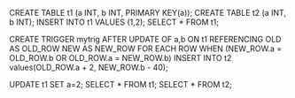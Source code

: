 CREATE TABLE t1 (a INT, b INT, PRIMARY KEY(a));
CREATE TABLE t2 (a INT, b INT);
INSERT INTO t1 VALUES (1,2);
SELECT * FROM t1;

CREATE TRIGGER mytrig
          AFTER UPDATE OF a,b
          ON t1
          REFERENCING OLD AS OLD_ROW NEW AS NEW_ROW
          FOR EACH ROW
            WHEN (NEW_ROW.a = OLD_ROW.b OR OLD_ROW.a = NEW_ROW.b)
            INSERT INTO t2 values(OLD_ROW.a + 2, NEW_ROW.b - 40);

UPDATE t1 SET a=2;
SELECT * FROM t1;
SELECT * FROM t2;
